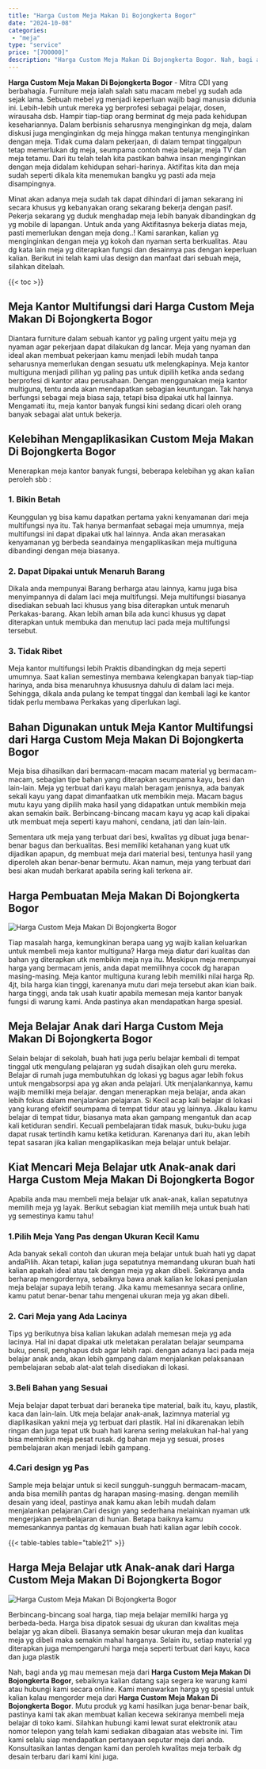 ```yaml
---
title: "Harga Custom Meja Makan Di Bojongkerta Bogor"
date: "2024-10-08"
categories:
 - "meja"
type: "service"
price: "[700000]"
description: "Harga Custom Meja Makan Di Bojongkerta Bogor. Nah, bagi anda yg mau memesan meja dari **Harga Custom Meja Makan Di Bojongkerta Bogor**, sebaiknya kalian data..."
---
```


**Harga Custom Meja Makan Di Bojongkerta Bogor** - Mitra CDI yang berbahagia. Furniture meja ialah salah satu macam mebel yg sudah ada sejak lama. Sebuah mebel yg menjadi keperluan wajib bagi manusia didunia ini. Lebih-lebih untuk mereka yg berprofesi sebagai pelajar, dosen, wirausaha dsb. Hampir tiap-tiap orang berminat dg meja pada kehidupan kesehariannya. Dalam berbisnis seharusnya menginginkan dg meja, dalam diskusi juga menginginkan dg meja hingga makan tentunya menginginkan dengan meja. Tidak cuma dalam pekerjaan, di dalam tempat tinggalpun tetap memerlukan dg meja, seumpama contoh meja belajar, meja TV dan meja tetamu. Dari itu telah telah kita pastikan bahwa insan menginginkan dengan meja didalam kehidupan sehari-harinya. Aktifitas kita dan meja sudah seperti dikala kita menemukan bangku yg pasti ada meja disampingnya.

Minat akan adanya meja sudah tak dapat dihindari di jaman sekarang ini secara khusus yg kebanyakan orang sekarang bekerja dengan pasif. Pekerja sekarang yg duduk menghadap meja lebih banyak dibandingkan dg yg mobile di lapangan. Untuk anda yang Aktifitasnya bekerja diatas meja, pasti memerlukan dengan meja dong..! Kami sarankan, kalian yg menginginkan dengan meja yg kokoh dan nyaman serta berkualitas. Atau dg kata lain meja yg diterapkan fungsi dan desainnya pas dengan keperluan kalian. Berikut ini telah kami ulas design dan manfaat dari sebuah meja, silahkan ditelaah.

{{< toc >}}

## Meja Kantor Multifungsi dari Harga Custom Meja Makan Di Bojongkerta Bogor

Diantara furniture dalam sebuah kantor yg paling urgent yaitu meja yg nyaman agar pekerjaan dapat dilakukan dg lancar. Meja yang nyaman dan ideal akan membuat pekerjaan kamu menjadi lebih mudah tanpa seharusnya memerlukan dengan sesuatu utk melengkapinya. Meja kantor multiguna menjadi pilihan yg paling pas untuk dipilih ketika anda sedang berprofesi di kantor atau perusahaan. Dengan menggunakan meja kantor multiguna, tentu anda akan mendapatkan sebagian keuntungan. Tak hanya berfungsi sebagai meja biasa saja, tetapi bisa dipakai utk hal lainnya. Mengamati itu, meja kantor banyak fungsi kini sedang dicari oleh orang banyak sebagai alat untuk bekerja.

## Kelebihan Mengaplikasikan Custom Meja Makan Di Bojongkerta Bogor

Menerapkan meja kantor banyak fungsi, beberapa kelebihan yg akan kalian peroleh sbb :

### 1\. Bikin Betah

Keunggulan yg bisa kamu dapatkan pertama yakni kenyamanan dari meja multifungsi nya itu. Tak hanya bermanfaat sebagai meja umumnya, meja multifungsi ini dapat dipakai utk hal lainnya. Anda akan merasakan kenyamanan yg berbeda seandainya mengaplikasikan meja multiguna dibandingi dengan meja biasanya.

### 2\. Dapat Dipakai untuk Menaruh Barang

Dikala anda mempunyai Barang berharga atau lainnya, kamu juga bisa menyimpannya di dalam laci meja multifungsi. Meja multifungsi biasanya disediakan sebuah laci khusus yang bisa diterapkan untuk menaruh Perkakas-barang. Akan lebih aman bila ada kunci khusus yg dapat diterapkan untuk membuka dan menutup laci pada meja multifungsi tersebut.

### 3\. Tidak Ribet

Meja kantor multifungsi lebih Praktis dibandingkan dg meja seperti umumnya. Saat kalian semestinya membawa kelengkapan banyak tiap-tiap harinya, anda bisa menaruhnya khususnya dahulu di dalam laci meja. Sehingga, dikala anda pulang ke tempat tinggal dan kembali lagi ke kantor tidak perlu membawa Perkakas yang diperlukan lagi.

## Bahan Digunakan untuk Meja Kantor Multifungsi dari Harga Custom Meja Makan Di Bojongkerta Bogor

Meja bisa dihasilkan dari bermacam-macam macam material yg bermacam-macam, sebagian tipe bahan yang diterapkan seumpama kayu, besi dan lain-lain. Meja yg terbuat dari kayu malah beragam jenisnya, ada banyak sekali kayu yang dapat dimanfaatkan utk membikin meja. Macam bagus mutu kayu yang dipilih maka hasil yang didapatkan untuk membikin meja akan semakin baik. Berbincang-bincang macam kayu yg acap kali dipakai utk membuat meja seperti kayu mahoni, cendana, jati dan lain-lain.

Sementara utk meja yang terbuat dari besi, kwalitas yg dibuat juga benar-benar bagus dan berkualitas. Besi memiliki ketahanan yang kuat utk dijadikan apapun, dg membuat meja dari material besi, tentunya hasil yang diperoleh akan benar-benar bermutu. Akan namun, meja yang terbuat dari besi akan mudah berkarat apabila sering kali terkena air.

## Harga Pembuatan Meja Makan Di Bojongkerta Bogor

![Harga Custom Meja Makan Di Bojongkerta Bogor](/images/meja/meja-dewasa-010.jpg)

Tiap masalah harga, kemungkinan berapa uang yg wajib kalian keluarkan untuk membeli meja kantor multiguna? Harga meja diatur dari kualitas dan bahan yg diterapkan utk membikin meja nya itu. Meskipun meja mempunyai harga yang bermacam jenis, anda dapat memilihnya cocok dg harapan masing-masing. Meja kantor multiguna kurang lebih memiliki nilai harga Rp. 4jt, bila harga kian tinggi, karenanya mutu dari meja tersebut akan kian baik. harga tinggi, anda tak usah kuatir apabila memesan meja kantor banyak fungsi di warung kami. Anda pastinya akan mendapatkan harga spesial.

## Meja Belajar Anak dari Harga Custom Meja Makan Di Bojongkerta Bogor

Selain belajar di sekolah, buah hati juga perlu belajar kembali di tempat tinggal utk mengulang pelajaran yg sudah disajikan oleh guru mereka. Belajar di rumah juga membutuhkan dg lokasi yg bagus agar lebih fokus untuk mengabsorpsi apa yg akan anda pelajari. Utk menjalankannya, kamu wajib memiliki meja belajar. dengan menerapkan meja belajar, anda akan lebih fokus dalam menjalankan pelajaran. Si Kecil acap kali belajar di lokasi yang kurang efektif seumpama di tempat tidur atau yg lainnya. Jikalau kamu belajar di tempat tidur, biasanya mata akan gampang mengantuk dan acap kali ketiduran sendiri. Kecuali pembelajaran tidak masuk, buku-buku juga dapat rusak tertindih kamu ketika ketiduran. Karenanya dari itu, akan lebih tepat sasaran jika kalian mengaplikasikan meja belajar untuk belajar.

## Kiat Mencari Meja Belajar utk Anak-anak dari Harga Custom Meja Makan Di Bojongkerta Bogor

Apabila anda mau membeli meja belajar utk anak-anak, kalian sepatutnya memilih meja yg layak. Berikut sebagian kiat memilih meja untuk buah hati yg semestinya kamu tahu!

### 1.Pilih Meja Yang Pas dengan Ukuran Kecil Kamu

Ada banyak sekali contoh dan ukuran meja belajar untuk buah hati yg dapat andaPilih. Akan tetapi, kalian juga sepatutnya memandang ukuran buah hati kalian apakah ideal atau tak dengan meja yg akan dibeli. Sekiranya anda berharap mengordernya, sebaiknya bawa anak kalian ke lokasi penjualan meja belajar supaya lebih terang. Jika kamu memesannya secara online, kamu patut benar-benar tahu mengenai ukuran meja yg akan dibeli.

### 2\. Cari Meja yang Ada Lacinya

Tips yg berikutnya bisa kalian lakukan adalah memesan meja yg ada lacinya. Hal ini dapat dipakai utk meletakan peralatan belajar seumpama buku, pensil, penghapus dsb agar lebih rapi. dengan adanya laci pada meja belajar anak anda, akan lebih gampang dalam menjalankan pelaksanaan pembelajaran sebab alat-alat telah disediakan di lokasi.

### 3.Beli Bahan yang Sesuai

Meja belajar dapat terbuat dari beraneka tipe material, baik itu, kayu, plastik, kaca dan lain-lain. Utk meja belajar anak-anak, lazimnya material yg diaplikasikan yakni meja yg terbuat dari plastik. Hal ini dikarenakan lebih ringan dan juga tepat utk buah hati karena sering melakukan hal-hal yang bisa membikin meja pesat rusak. dg bahan meja yg sesuai, proses pembelajaran akan menjadi lebih gampang.

### 4.Cari design yg Pas

Sample meja belajar untuk si kecil sungguh-sungguh bermacam-macam, anda bisa memilih pantas dg harapan masing-masing. dengan memilih desain yang ideal, pastinya anak kamu akan lebih mudah dalam menjalankan pelajaran.Cari design yang sederhana melainkan nyaman utk mengerjakan pembelajaran di hunian. Betapa baiknya kamu memesankannya pantas dg kemauan buah hati kalian agar lebih cocok.

{{< table-tables table="table21" >}}

## Harga Meja Belajar utk Anak-anak dari Harga Custom Meja Makan Di Bojongkerta Bogor

![Harga Custom Meja Makan Di Bojongkerta Bogor](/images/meja/meja-anak-006.jpg)

Berbincang-bincang soal harga, tiap meja belajar memiliki harga yg berbeda-beda. Harga bisa dipatok sesuai dg ukuran dan kwalitas meja belajar yg akan dibeli. Biasanya semakin besar ukuran meja dan kualitas meja yg dibeli maka semakin mahal harganya. Selain itu, setiap material yg diterapkan juga mempengaruhi harga meja seperti terbuat dari kayu, kaca dan juga plastik

Nah, bagi anda yg mau memesan meja dari **Harga Custom Meja Makan Di Bojongkerta Bogor**, sebaiknya kalian datang saja segera ke warung kami atau hubungi kami secara online. Kami menawarkan harga yg spesial untuk kalian kalau mengorder meja dari **Harga Custom Meja Makan Di Bojongkerta Bogor**. Mutu produk yg kami hasilkan juga benar-benar baik, pastinya kami tak akan membuat kalian kecewa sekiranya membeli meja belajar di toko kami. Silahkan hubungi kami lewat surat elektronik atau nomor telepon yang telah kami sediakan dibagaian atas website ini. Tim kami selalu siap mendapatkan pertanyaan seputar meja dari anda. Konsultasikan lantas dengan kami dan peroleh kwalitas meja terbaik dg desain terbaru dari kami kini juga.
